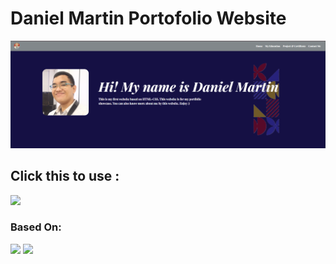 # Daniel Martin Portofolio Website

<img src="Resources/UXnya.png" />

## Click this to use :
<img src="https://img.shields.io/badge/website-000000?style=for-the-badge&logo=About.me&logoColor=white" href="https://danielmartin19.github.io/MartinPortofolioProfile/" /> 

### Based On:
<img src="https://img.shields.io/badge/HTML5-E34F26?style=for-the-badge&logo=html5&logoColor=white" /> <img src="https://img.shields.io/badge/CSS3-1572B6?style=for-the-badge&logo=css3&logoColor=white" />


